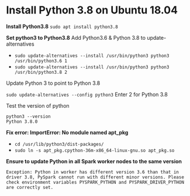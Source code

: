 # Install Python 3.8 on Ubuntu 18.04
**Install Python3.8**
`sudo apt install python3.8`

**Set python3 to Python3.8**
Add Python3.6 & Python 3.8 to update-alternatives

- `sudo update-alternatives --install /usr/bin/python3 python3 /usr/bin/python3.6 1`
- `sudo update-alternatives --install /usr/bin/python3 python3 /usr/bin/python3.8 2`

Update Python 3 to point to Python 3.8

`sudo update-alternatives --config python3` Enter 2 for Python 3.8  

Test the version of python
```
python3 --version
Python 3.8.0
```

**Fix error: ImportError: No module named apt_pkg**

- `cd /usr/lib/python3/dist-packages/`
- `sudo ln -s apt_pkg.cpython-36m-x86_64-linux-gnu.so apt_pkg.so`

**Ensure to update Python in all Spark worker nodes to the same version**
```
Exception: Python in worker has different version 3.6 than that in driver 3.8, PySpark cannot run with different minor versions. Please check environment variables PYSPARK_PYTHON and PYSPARK_DRIVER_PYTHON are correctly set.
```
